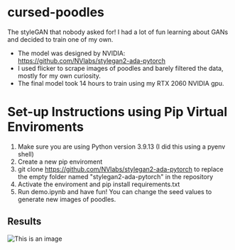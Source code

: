 # cursed-poodles
The styleGAN that nobody asked for! I had a lot of fun learning about GANs and decided to train one of my own.
- The model was designed by NVIDIA: https://github.com/NVlabs/stylegan2-ada-pytorch
- I used flicker to scrape images of poodles and barely filtered the data, mostly for my own curiosity.
- The final model took 14 hours to train using my RTX 2060 NVIDIA gpu.

# Set-up Instructions using Pip Virtual Enviroments
1. Make sure you are using Python version 3.9.13 (I did this using a pyenv shell)
2. Create a new pip enviroment
3. git clone https://github.com/NVlabs/stylegan2-ada-pytorch to replace the empty folder named "stylegan2-ada-pytorch" in the repository
4. Activate the enviroment and pip install requirements.txt
5. Run demo.ipynb and have fun! You can change the seed values to generate new images of poodles.

## Results
![This is an image](./fakes.png)
